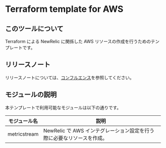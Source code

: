 # Terraform template for AWS

## このツールについて

Terraform による NewRelic に関係した AWS リソースの作成を行うためのテンプレートです。

## リリースノート

リリースノートについては、[コンフルエンス](https://confl.arms.dmm.com/pages/viewpage.action?pageId=1246768485)を参照してください。

## モジュールの説明

本テンプレートで利用可能なモジュールは以下の通りです。

| モジュール名 | 説明 |
| ---- | ---- |
| metricstream | NewRelic で AWS インテグレーション設定を行う際に必要なリソースを作成。 |
